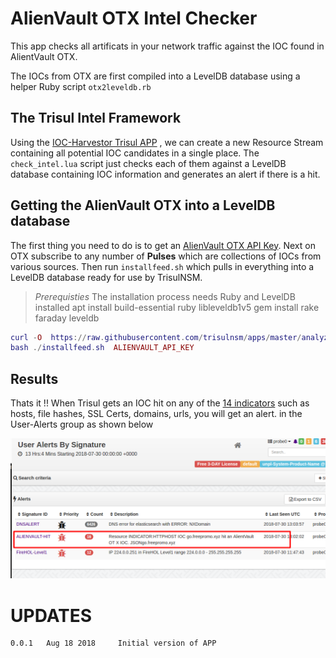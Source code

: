 AlienVault OTX Intel Checker
============================

This app checks all artificats in your network traffic against the IOC found in AlientVault OTX.  

The IOCs from OTX are first compiled into a LevelDB database using a helper Ruby script `otx2leveldb.rb`

## The Trisul Intel Framework

Using the [IOC-Harvestor Trisul APP](https://github.com/trisulnsm/apps/tree/master/analyzers/ioc-harvestor) , we can create a new Resource Stream containing all potential IOC candidates in a single place.  The `check_intel.lua` script just checks each of them against a LevelDB database containing IOC information and generates an alert if
there is a hit.

## Getting the AlienVault OTX into a LevelDB database

The first thing you need to do is to get an [AlienVault OTX API Key](https://otx.alienvault.com/). Next on OTX subscribe to any number of **Pulses** which are collections of IOCs from various sources. Then run `installfeed.sh` which pulls in everything into a LevelDB database ready for use by TrisulNSM.


> *Prerequisties*   The installation process needs Ruby and LevelDB installed
> apt install build-essential ruby libleveldb1v5 
> gem install rake faraday leveldb 

````lua
curl -O  https://raw.githubusercontent.com/trisulnsm/apps/master/analyzers/alienvault-otx/installfeed.sh
bash ./installfeed.sh  ALIENVAULT_API_KEY 

````


## Results

Thats it !! When Trisul gets an IOC hit on any of the [14 indicators](https://github.com/trisulnsm/apps/tree/master/analyzers/ioc-harvestor) such as hosts, file hashes, SSL Certs, domains, urls, you will get an alert.
in the User-Alerts group as shown below


![User Alerts from AlienVault OTX](avhit.png) 


UPDATES
=======

````
0.0.1   Aug 18 2018     Initial version of APP
````


